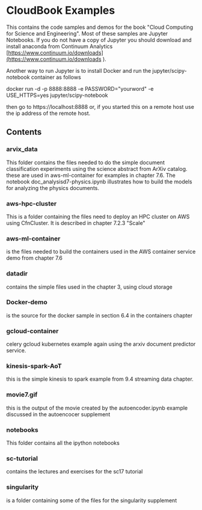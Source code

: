 # CloudBook ExamplesThis contains the code samples and demos for the book "Cloud Computing for Science and Engineering".   Most of these samples are Jupyter Notebooks.   If you do not have a copy of Jupyter you should download and install anaconda from Continuum Analytics [https://www.continuum.io/downloads](https://www.continuum.io/downloads ).  Another way to run Jupyter is to install Docker and run the jupyter/scipy-notebook container as followsdocker run -d -p 8888:8888 -e PASSWORD="yourword" -e USE_HTTPS=yes jupyter/scipy-notebookthen go to https://localhost:8888 or, if you started this on a remote host use the ip address of the remote host. ## Contents

### arvix_data
This folder contains the files needed to do the simple document classification experiments using the science abstract from ArXiv catalog. these are used in aws-ml-container for examples in chapter 7.6.
The notebook doc_analysisd7-physics.ipynb illustrates how to build the models for analyzing the physics documents.   

### aws-hpc-cluster
This is a folder containing the files need to deploy an HPC cluster on AWS using CfnCluster.  It is described in chapter 7.2.3 "Scale"

### aws-ml-container
is the files needed to build the containers used in the AWS container service demo from chapter 7.6

### datadir
contains the simple files used in the chapter 3, using cloud storage

### Docker-demo
is the source for the docker sample in section 6.4 in the containers chapter

### gcloud-container
celery gcloud kubernetes example again using the arxiv document predictor service.

### kinesis-spark-AoT
this is the simple kinesis to spark example from 9.4 streaming data chapter.

### movie7.gif
this is the output of the movie created by the autoencoder.ipynb example discussed in the autoencocer supplement 

### notebooks
This folder contains all the ipython notebooks

### sc-tutorial
contains the lectures and exercises for the sc17 tutorial

### singularity
is a folder containing some of the files for the singularity supplement


